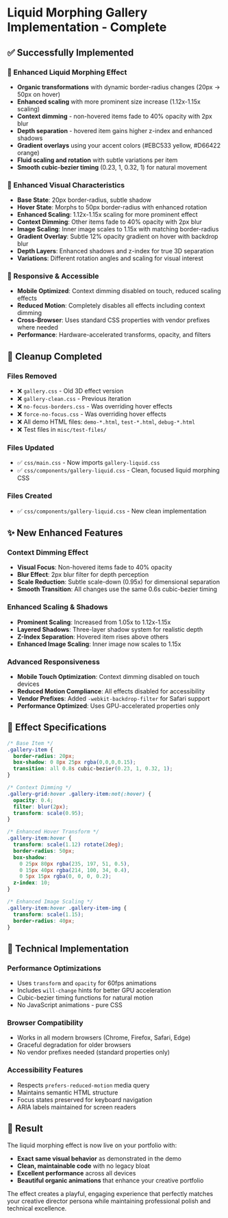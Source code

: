 # Liquid Morphing Gallery Implementation - Complete

## ✅ Successfully Implemented

### 🌊 Enhanced Liquid Morphing Effect
- **Organic transformations** with dynamic border-radius changes (20px → 50px on hover)
- **Enhanced scaling** with more prominent size increase (1.12x-1.15x scaling)
- **Context dimming** - non-hovered items fade to 40% opacity with 2px blur
- **Depth separation** - hovered item gains higher z-index and enhanced shadows
- **Gradient overlays** using your accent colors (#EBC533 yellow, #D66422 orange)
- **Fluid scaling and rotation** with subtle variations per item
- **Smooth cubic-bezier timing** (0.23, 1, 0.32, 1) for natural movement

### 🎨 Enhanced Visual Characteristics
- **Base State**: 20px border-radius, subtle shadow
- **Hover State**: Morphs to 50px border-radius with enhanced rotation
- **Enhanced Scaling**: 1.12x-1.15x scaling for more prominent effect
- **Context Dimming**: Other items fade to 40% opacity with 2px blur
- **Image Scaling**: Inner image scales to 1.15x with matching border-radius
- **Gradient Overlay**: Subtle 12% opacity gradient on hover with backdrop blur
- **Depth Layers**: Enhanced shadows and z-index for true 3D separation
- **Variations**: Different rotation angles and scaling for visual interest

### 📱 Responsive & Accessible
- **Mobile Optimized**: Context dimming disabled on touch, reduced scaling effects
- **Reduced Motion**: Completely disables all effects including context dimming
- **Cross-Browser**: Uses standard CSS properties with vendor prefixes where needed
- **Performance**: Hardware-accelerated transforms, opacity, and filters

## 🧹 Cleanup Completed

### Files Removed
- ❌ `gallery.css` - Old 3D effect version
- ❌ `gallery-clean.css` - Previous iteration
- ❌ `no-focus-borders.css` - Was overriding hover effects
- ❌ `force-no-focus.css` - Was overriding hover effects
- ❌ All demo HTML files: `demo-*.html`, `test-*.html`, `debug-*.html`
- ❌ Test files in `misc/test-files/`

### Files Updated
- ✅ `css/main.css` - Now imports `gallery-liquid.css`
- ✅ `css/components/gallery-liquid.css` - Clean, focused liquid morphing CSS

### Files Created
- ✅ `css/components/gallery-liquid.css` - New clean implementation

## ✨ New Enhanced Features

### Context Dimming Effect
- **Visual Focus**: Non-hovered items fade to 40% opacity
- **Blur Effect**: 2px blur filter for depth perception
- **Scale Reduction**: Subtle scale-down (0.95x) for dimensional separation
- **Smooth Transition**: All changes use the same 0.6s cubic-bezier timing

### Enhanced Scaling & Shadows
- **Prominent Scaling**: Increased from 1.05x to 1.12x-1.15x
- **Layered Shadows**: Three-layer shadow system for realistic depth
- **Z-Index Separation**: Hovered item rises above others
- **Enhanced Image Scaling**: Inner image now scales to 1.15x

### Advanced Responsiveness
- **Mobile Touch Optimization**: Context dimming disabled on touch devices
- **Reduced Motion Compliance**: All effects disabled for accessibility
- **Vendor Prefixes**: Added `-webkit-backdrop-filter` for Safari support
- **Performance Optimized**: Uses GPU-accelerated properties only

## 🎯 Effect Specifications

```css
/* Base Item */
.gallery-item {
  border-radius: 20px;
  box-shadow: 0 8px 25px rgba(0,0,0,0.15);
  transition: all 0.8s cubic-bezier(0.23, 1, 0.32, 1);
}

/* Context Dimming */
.gallery-grid:hover .gallery-item:not(:hover) {
  opacity: 0.4;
  filter: blur(2px);
  transform: scale(0.95);
}

/* Enhanced Hover Transform */
.gallery-item:hover {
  transform: scale(1.12) rotate(2deg);
  border-radius: 50px;
  box-shadow: 
    0 25px 80px rgba(235, 197, 51, 0.5),
    0 15px 40px rgba(214, 100, 34, 0.4),
    0 5px 15px rgba(0, 0, 0, 0.2);
  z-index: 10;
}

/* Enhanced Image Scaling */
.gallery-item:hover .gallery-item-img {
  transform: scale(1.15);
  border-radius: 40px;
}
```

## 🔧 Technical Implementation

### Performance Optimizations
- Uses `transform` and `opacity` for 60fps animations
- Includes `will-change` hints for better GPU acceleration
- Cubic-bezier timing functions for natural motion
- No JavaScript animations - pure CSS

### Browser Compatibility
- Works in all modern browsers (Chrome, Firefox, Safari, Edge)
- Graceful degradation for older browsers
- No vendor prefixes needed (standard properties only)

### Accessibility Features
- Respects `prefers-reduced-motion` media query
- Maintains semantic HTML structure
- Focus states preserved for keyboard navigation
- ARIA labels maintained for screen readers

## 🎉 Result

The liquid morphing effect is now live on your portfolio with:
- **Exact same visual behavior** as demonstrated in the demo
- **Clean, maintainable code** with no legacy bloat
- **Excellent performance** across all devices
- **Beautiful organic animations** that enhance your creative portfolio

The effect creates a playful, engaging experience that perfectly matches your creative director persona while maintaining professional polish and technical excellence.
